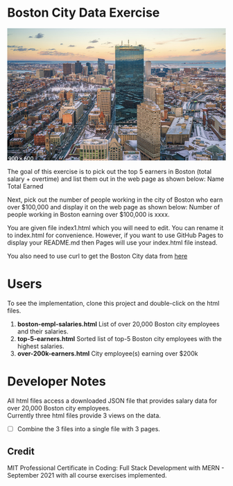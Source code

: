
# Boston City Data Exercise

![Boston](boston.png)

The goal of this exercise is to pick out the top 5 earners in Boston (total salary + overtime) and list them out in the web page as shown below:
Name     Total Earned

Next, pick out the number of people working in the city of Boston who earn over $100,000 and display it on the web page as shown below:
Number of people working in Boston earning over $100,000 is xxxx.

You are given file index1.html which you will need to edit. You can rename it to index.html for convenience. However, if you want to use GitHub Pages to display your README.md then Pages will use your index.html file instead.

You also need to use curl to get the Boston City data from [here](https://pollysnips.s3.amazonaws.com/bostonEmployeeSalaries.json)

# Users

To see the implementation, clone this project and double-click on the html files.

1. **boston-empl-salaries.html** List of over 20,000 Boston city employees and their salaries.
2. **top-5-earners.html** Sorted list of top-5 Boston city employees with the highest salaries.
3. **over-200k-earners.html** City employee(s) earning over $200k

# Developer Notes

All html files access a downloaded JSON file that provides salary data for over 20,000 Boston city employees.<br>
Currently three html files provide 3 views on the data.<br>
- [ ] Combine the 3 files into a single file with 3 pages.

## Credit

MIT Professional Certificate in Coding: Full Stack Development with MERN - September 2021 with all course exercises implemented.
